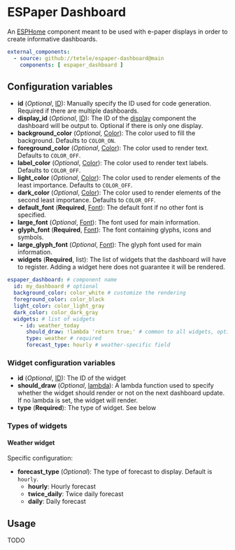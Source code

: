 # ESPaper Dashboard

An [ESPHome](http://esphome.io) component meant to be used with e-paper displays in order to create informative dashboards.

```yaml
external_components:
  - source: github://tetele/espaper-dashboard@main
    components: [ espaper_dashboard ]
```

## Configuration variables

- **id** (*Optional*, [ID](https://www.esphome.io/guides/configuration-types#config-id)): Manually specify the ID used for code generation. Required if there are multiple dashboards.
- **display_id** (*Optional*, [ID](https://www.esphome.io/guides/configuration-types#config-id)): The ID of the [display](https://www.esphome.io/components/display) component the dashboard will be output to. Optional if there is only one display.
- **background_color** (*Optional*, [Color](https://www.esphome.io/components/display/#color)): The color used to fill the background. Defaults to `COLOR_ON`.
- **foreground_color** (*Optional*, [Color](https://www.esphome.io/components/display/#color)): The color used to render text. Defaults to `COLOR_OFF`.
- **label_color** (*Optional*, [Color](https://www.esphome.io/components/display/#color)): The color used to render text labels. Defaults to `COLOR_OFF`.
- **light_color** (*Optional*, [Color](https://www.esphome.io/components/display/#color)): The color used to render elements of the least importance. Defaults to `COLOR_OFF`.
- **dark_color** (*Optional*, [Color](https://www.esphome.io/components/display/#color)): The color used to render elements of the second least importance. Defaults to `COLOR_OFF`.
- **default_font** (**Required**, [Font](https://www.esphome.io/components/font/)): The default font if no other font is specified.
- **large_font** (*Optional*, [Font](https://www.esphome.io/components/font/)): The font used for main information.
- **glyph_font** (**Required**, [Font](https://www.esphome.io/components/font/)): The font containing glyphs, icons and symbols.
- **large_glyph_font** (*Optional*, [Font](https://www.esphome.io/components/font/)): The glyph font used for main information.
- **widgets** (**Required**, list): The list of widgets that the dashboard will have to register. Adding a widget here does not guarantee it will be rendered.

```yaml
espaper_dashboard: # component name
  id: my_dashboard # optional
  background_color: color_white # customize the rendering
  foreground_color: color_black
  light_color: color_light_gray
  dark_color: color_dark_gray
  widgets: # list of widgets
    - id: weather_today
      should_draw: !lambda 'return true;' # common to all widgets, optional, defaults to true
      type: weather # required
      forecast_type: hourly # weather-specific field
```

### Widget configuration variables

- **id** (*Optional*, [ID](https://www.esphome.io/guides/configuration-types#config-id)): The ID of the widget
- **should_draw** (*Optional*, [lambda](https://www.esphome.io/automations/templates#config-lambda)): A lambda function used to specify whether the widget should render or not on the next dashboard update. If no lambda is set, the widget will render.
- **type** (**Required**): The type of widget. See below

### Types of widgets

#### Weather widget

Specific configuration:

- **forecast_type** (*Optional*): The type of forecast to display. Default is `hourly`.
  - **hourly**: Hourly forecast
  - **twice_daily**: Twice daily forecast
  - **daily**: Daily forecast

## Usage

TODO
